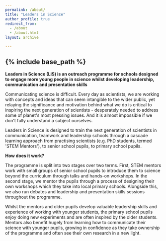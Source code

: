 ```yaml
---
permalink: /about/
title: "Leaders in Science"
author_profile: true
redirect_from: 
  - /about
  - /about.html
layout: archive

---
```

{% include base_path %}
---

**Leaders in Science (LiS) is an outreach programme for schools designed to engage more young people in science whilst developing leadership, communication and presentation skills**

Communicating science is difficult. Every day as scientists, we are working with concepts and ideas that can seem intangible to the wider public, yet relaying the significance and motivation behind what we do is critical to inspiring the next generation of scientists - desperately needed to address some of planet's most pressing issues. And it is almost impossible if we don't fully understand a subject ourselves.

Leaders in Science is designed to train the next generation of scientists in communication, teamwork and leadership schools through a cascade learning approach from practising scientists (e.g. PhD students, termed 'STEM Mentors'), to senior school pupils, to primary school pupils. 

**How does it work?**

The programme is split into two stages over two terms. First, STEM mentors work with small groups of senior school pupils to introduce them to science beyond the curriculum through talks and hands-on workshops. In the second stage, we mentor the pupils through a process of designing their own workshops which they take into local primary schools. Alongside this, we also run debates and leadership and presentation skills sessions throughout the programme.

Whilst the mentors and older pupils develop valuable leadership skills and experience of working with younger students, the primary school pupils enjoy doing new experiments and are often inspired by the older students. Mentors also benefit hugely from learning how to communicate their science with younger pupils, growing in confidence as they take ownership of the programme and often see their own research in a new light.


